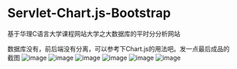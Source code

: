 # Servlet-Chart.js-Bootstrap
基于华理C语言大学课程网站大学之大数据库的平时分分析网站

数据库没有，前后端没有分离，可以参考下Chart.js的用法吧。发一点最后成品的截图
![image](https://github.com/liuguangyicao/Servlet-Chart.js-Bootstrap//myweb/picture/1.png)
![image](https://github.com/liuguangyicao/Servlet-Chart.js-Bootstrap/tree/master/myweb/picture/2.png)
![image](https://github.com/liuguangyicao/Servlet-Chart.js-Bootstrap/tree/master/myweb/picture/3.png)
![image](https://github.com/liuguangyicao/Servlet-Chart.js-Bootstrap/tree/master/myweb/picture/4.png)
![image](https://github.com/liuguangyicao/Servlet-Chart.js-Bootstrap/tree/master/myweb/picture/5.png)
![image](https://github.com/liuguangyicao/Servlet-Chart.js-Bootstrap/tree/master/myweb/picture/6.png)
